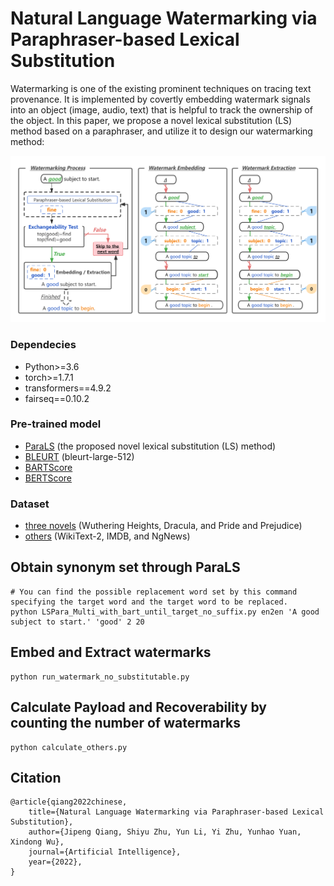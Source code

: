 # Natural Language Watermarking via Paraphraser-based Lexical Substitution

   Watermarking is one of the existing prominent techniques on tracing text
provenance. It is implemented by covertly embedding watermark signals into
an object (image, audio, text) that is helpful to track the ownership of the
object. In this paper, we propose a novel lexical substitution (LS) method 
based on a paraphraser, and utilize it to design our watermarking method: 

![](watermarking.png)


### Dependecies
- Python>=3.6
- torch>=1.7.1
- transformers==4.9.2
- fairseq==0.10.2


### Pre-trained model
- [ParaLS](https://github.com/qiang2100/ParaLS) (the proposed novel lexical substitution (LS) method)
- [BLEURT](https://github.com/google-research/bleurt) (bleurt-large-512)
- [BARTScore](https://github.com/neulab/BARTScore)
- [BERTScore](https://pypi.org/project/bert-score/0.2.1/)

### Dataset
- [three novels](https://www.gutenberg.org/) (Wuthering Heights, Dracula, and Pride and Prejudice)
- [others](https://huggingface.co/datasets) (WikiText-2, IMDB, and NgNews)


## Obtain synonym set through ParaLS
```shell
# You can find the possible replacement word set by this command specifying the target word and the target word to be replaced.
python LSPara_Multi_with_bart_until_target_no_suffix.py en2en 'A good subject to start.' 'good' 2 20 
```

## Embed and Extract watermarks 
```shell
python run_watermark_no_substitutable.py
```

## Calculate Payload and Recoverability by counting the number of watermarks
```shell
python calculate_others.py
```

## Citation
```
@article{qiang2022chinese,
    title={Natural Language Watermarking via Paraphraser-based Lexical Substitution},
    author={Jipeng Qiang, Shiyu Zhu, Yun Li, Yi Zhu, Yunhao Yuan, Xindong Wu},
    journal={Artificial Intelligence},
    year={2022},
}
```
